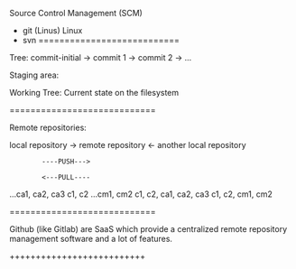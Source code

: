 Source Control Management (SCM)
- git (Linus) Linux
- svn
===========================

Tree:
commit-initial -> commit 1 -> commit 2 -> ...

Staging area:

Working Tree:
Current state on the filesystem

============================

Remote repositories:

local repository -> remote repository <- another local repository

			----PUSH--->

			<---PULL----

...ca1, ca2, ca3		c1, c2			 ...cm1, cm2
c1, c2, ca1, ca2, ca3	c1, c2, cm1, cm2

============================

Github (like Gitlab) are SaaS which provide
a centralized remote repository management software
and a lot of features.

++++++++++++++++++++++++++
